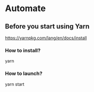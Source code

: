 # Automate

## Before you start using Yarn
https://yarnpkg.com/lang/en/docs/install

### How to install?
yarn

### How to launch?
yarn start
